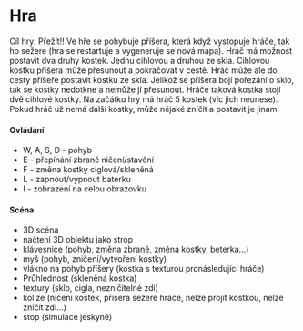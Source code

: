 # Hra

Cíl hry: Přežít!! Ve hře se pohybuje příšera, která když vystopuje hráče, tak ho sežere (hra se restartuje a vygeneruje se nová mapa). Hráč má možnost postavit dva druhy kostek.  Jednu cihlovou a druhou ze skla. Cihlovou kostku příšera může přesunout a pokračovat v cestě. Hráč může ale do cesty příšeře postavit kostku ze skla. Jelikož se příšera bojí pořezání o sklo, tak se kostky nedotkne a nemůže jí přesunout. Hráče taková kostka stojí dvě cihlové kostky.
Na začátku hry má hráč 5 kostek (víc jich neunese).  Pokud hráč už nemá další kostky, může nějaké zníčit a postavit je jinam. 

#### Ovládání
- W, A, S, D - pohyb
- E - přepínání zbraně ničení/stavění
- F - změna kostky ciglová/skleněná
- L - zapnout/vypnout baterku
- I - zobrazení na celou obrazovku

#### Scéna 
- 3D scéna 
- načtení 3D objektu jako strop
- klávesnice (pohyb, změna zbraně, změna kostky, beterka...)
- myš (pohyb, zničení/vytvoření kostky)
- vlákno na pohyb příšery (kostka s texturou pronásledující hráče)
- Průhlednost (skleněná kostka)
- textury (sklo, cigla, nezničitelné zdi)
- kolize (ničení kostek, příšera sežere hráče, nelze projít kostkou, nelze zničit zdi...)
- stop (simulace jeskyně)
